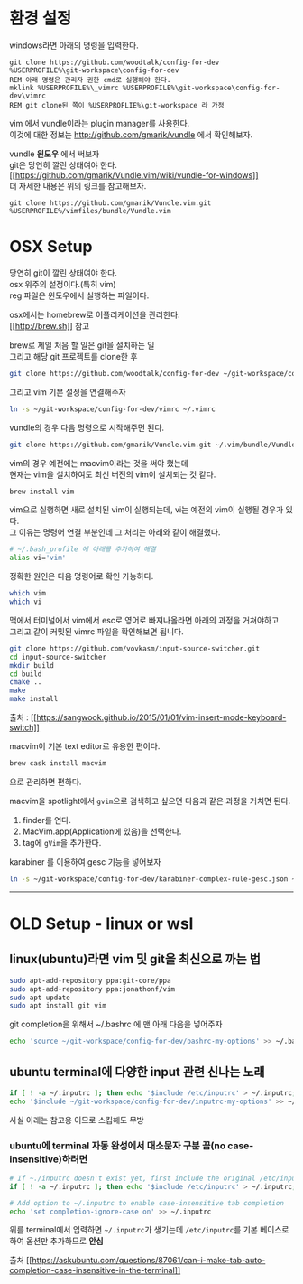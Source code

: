 ---
---
# 환경 설정

windows라면 아래의 명령을 입력한다.

```dos
git clone https://github.com/woodtalk/config-for-dev %USERPROFILE%\git-workspace\config-for-dev
REM 아래 명령은 관리자 권한 cmd로 실행해야 한다.
mklink %USERPROFILE%\_vimrc %USERPROFILE%\git-workspace\config-for-dev\vimrc
REM git clone된 쪽이 %USERPROFLIE%\git-workspace 라 가정
```

vim 에서 vundle이라는 plugin manager를 사용한다.   
이것에 대한 정보는 http://github.com/gmarik/vundle 에서 확인해보자.

vundle **윈도우** 에서 써보자   
git은 당연히 깔린 상태여야 한다.   
[[https://github.com/gmarik/Vundle.vim/wiki/vundle-for-windows]]   
더 자세한 내용은 위의 링크를 참고해보자.

```dos
git clone https://github.com/gmarik/Vundle.vim.git %USERPROFILE%/vimfiles/bundle/Vundle.vim
```

# OSX Setup

당연히 git이 깔린 상태여야 한다.   
osx 위주의 설정이다.(특히 vim)   
reg 파일은 윈도우에서 실행하는 파일이다.

osx에서는 homebrew로 어플리케이션을 관리한다.   
[[http://brew.sh]] 참고

brew로 제일 처음 할 일은 git을 설치하는 일   
그리고 해당 git 프로젝트를 clone한 후

```bash
git clone https://github.com/woodtalk/config-for-dev ~/git-workspace/config-for-dev
```

그리고 vim 기본 설정을 연결해주자

```bash
ln -s ~/git-workspace/config-for-dev/vimrc ~/.vimrc
```

vundle의 경우 다음 명령으로 시작해주면 된다.

```bash
git clone https://github.com/gmarik/Vundle.vim.git ~/.vim/bundle/Vundle.vim
```

vim의 경우 예전에는 macvim이라는 것을 써야 했는데   
현재는 vim을 설치하여도 최신 버전의 vim이 설치되는 것 같다.

```bash
brew install vim
```

vim으로 실행하면 새로 설치된 vim이 실행되는데, vi는 예전의 vim이 실행될 경우가 있다.   
그 이유는 명령어 연결 부분인데 그 처리는 아래와 같이 해결했다.

```bash
# ~/.bash_profile 에 아래를 추가하여 해결
alias vi='vim'
```

정확한 원인은 다음 명령어로 확인 가능하다.

```bash
which vim
which vi
```

맥에서 터미널에서 vim에서 esc로 영어로 빠져나올라면 아래의 과정을 거쳐야하고   
그리고 같이 커밋된 vimrc 파일을 확인해보면 됩니다.

```bash
git clone https://github.com/vovkasm/input-source-switcher.git
cd input-source-switcher
mkdir build
cd build
cmake ..
make
make install
```

출처 : [[https://sangwook.github.io/2015/01/01/vim-insert-mode-keyboard-switch]]

macvim이 기본 text editor로 유용한 편이다.

```bash
brew cask install macvim
```

으로 관리하면 편하다.

macvim을 spotlight에서 `gvim`으로 검색하고 싶으면 다음과 같은 과정을 거치면 된다.

1. finder를 연다.
2. MacVim.app(Application에 있음)을 선택한다.
3. tag에 `gVim`을 추가한다.

karabiner 를 이용하여 gesc 기능을 넣어보자

```bash
ln -s ~/git-workspace/config-for-dev/karabiner-complex-rule-gesc.json ~/.config/karabiner/assets/complex_modifications/karabiner-complex-rule-gesc.json
```

------------------------------------------------

# OLD Setup - linux or wsl


## linux(**ubuntu**)라면 vim 및 git을 최신으로 까는 법

```bash
sudo apt-add-repository ppa:git-core/ppa
sudo apt-add-repository ppa:jonathonf/vim
sudo apt update
sudo apt install git vim
```

git completion을 위해서 ~/.bashrc 에 맨 아래 다음을 넣어주자

```bash
echo 'source ~/git-workspace/config-for-dev/bashrc-my-options' >> ~/.bashrc
```

## ubuntu terminal에 다양한 input 관련 신나는 노래

```bash
if [ ! -a ~/.inputrc ]; then echo '$include /etc/inputrc' > ~/.inputrc; fi
echo '$include ~/git-workspace/config-for-dev/inputrc-my-options' >> ~/.inputrc
```

사실 아래는 참고용 이므로 스킵해도 무방

### ubuntu에 terminal 자동 완성에서 대소문자 구분 끔(no case-insensitive)하려면

```bash
# If ~./inputrc doesn't exist yet, first include the original /etc/inputrc so we don't override it
if [ ! -a ~/.inputrc ]; then echo '$include /etc/inputrc' > ~/.inputrc; fi

# Add option to ~/.inputrc to enable case-insensitive tab completion
echo 'set completion-ignore-case on' >> ~/.inputrc
```

위를 terminal에서 입력하면 `~/.inputrc`가 생기는데 `/etc/inputrc`를 기본 베이스로 하여 옵션만 추가하므로 **안심**

출처 [[https://askubuntu.com/questions/87061/can-i-make-tab-auto-completion-case-insensitive-in-the-terminal]]


